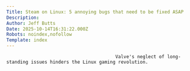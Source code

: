 ```yaml
---
Title: Steam on Linux: 5 annoying bugs that need to be fixed ASAP
Description: 
Author: Jeff Butts
Date: 2025-10-14T16:31:22.000Z
Robots: noindex,nofollow
Template: index
---
```


                                            Valve's neglect of long-standing issues hinders the Linux gaming revolution.
                                        